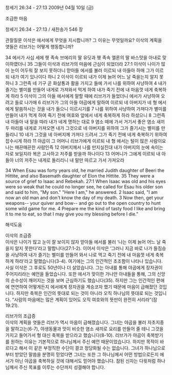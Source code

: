 창세기 26:34 - 27:13 
2009년 04월 10일 (금)

조급한 마음



창세기 26:34 - 27:13 / 새찬송가 546 장


관찰질문
이삭은 에서에게 무엇을 지시합니까? 그 이유는 무엇일까요?
이삭의 계획을 엿들은 리브가는 어떻게 행동합니까?

34 에서가 사십 세에 헷 족속 브에리의 딸 유딧과 헷 족속 엘론의 딸 바스맛을 아내로 맞이하였더니 35 그들이 이삭과 리브가의 마음에 근심이 되었더라 27:1 이삭이 나이가 많아 눈이 어두워 잘 보지 못하더니 맏아들 에서를 불러 이르되 내 아들아 하매 그가 이르되 내가 여기 있나이다 하니 2 이삭이 이르되 내가 이제 늙어 어느 날 죽을는지 알지 못하니 3 그런즉 네 기구 곧 화살통과 활을 가지고 들에 가서 나를 위하여 사냥하여 4 내가 즐기는 별미를 만들어 내게로 가져와서 먹게 하여 내가 죽기 전에 내 마음껏 네게 축복하게 하라 5 이삭이 그의 아들 에서에게 말할 때에 리브가가 들었더니 에서가 사냥하여 오려고 들로 나가매 6 리브가가 그의 아들 야곱에게 말하여 이르되 네 아버지가 네 형 에서에게 말씀하시는 것을 내가 들으니 이르시기를 7 나를 위하여 사냥하여 가져다가 별미를 만들어 내가 먹게 하여 죽기 전에 여호와 앞에서 네게 축복하게 하라 하셨으니 8 그런즉 내 아들아 내 말을 따라 내가 네게 명하는 대로 9 염소 떼에 가서 거기서 좋은 염소 새끼 두 마리를 내게로 가져오면 내가 그것으로 네 아버지를 위하여 그가 즐기시는 별미를 만들리니 10 네가 그것을 네 아버지께 가져다 드려서 그가 죽기 전에 네게 축복하기 위하여 잡수시게 하라 
11 야곱이 그 어머니 리브가에게 이르되 내 형 에서는 털이 많은 사람이요 나는 매끈매끈한 사람인즉 12 아버지께서 나를 만지실진대 내가 아버지의 눈에 속이는 자로 보일지라 복은 고사하고 저주를 받을까 하나이다 
13 어머니가 그에게 이르되 내 아들아 너의 저주는 내게로 돌리리니 내 말만 따르고 가서 가져오라  

34 When Esau was forty years old, he married Judith daughter of Beeri the Hittite, and also Basemath daughter of Elon the Hittite. 35 They were a source of grief to Isaac and Rebekah. 27:1 When Isaac was old and his eyes were so weak that he could no longer see, he called for Esau his older son and said to him, "My son." "Here I am," he answered. 2 Isaac said, "I am now an old man and don't know the day of my death. 3 Now then, get your weapons-- your quiver and bow-- and go out to the open country to hunt some wild game for me. 4 Prepare me the kind of tasty food I like and bring it to me to eat, so that I may give you my blessing before I die."

해석도움





이삭의 조급증  
이삭은 나이가 많고 눈이 잘 보이지 않자 맏아들 에서를 불러 ‘나는 이제 늙어 어느 날 죽을지 알지 못한다’라고 말합니다(27:1-2). 이어서 이삭은 ‘그러니 지금 바로 나가 들짐승을 사냥하여 내가 즐기는 별미를 만들어 와서 나로 먹고 죽기 전에 내 마음껏 네게 축복하게 하라’라고 말했습니다(3-4). 여기에는 그의 인간적인 초조함이 나타나 있습니다. 사실 이삭은 그 후로도 50년이나 더 살았습니다. 그는 아내를 통해 야곱에게 장자권이 주어지리라는 예언을 들었습니다. 또한 에서가 맞이한 가나안 아내들을 통해, 그의 신앙의 순수성이 깨어지는 것을 보며 근심하기도 했습니다(35). 하지만 그는 인간적인 편애에 연연하여 어떻게든지 에서에게 장자권을 계승코자 했기 때문에 마음이 급해졌던 것입니다. 하지만 축복은 인간의 뜻대로 되는 것이 아니라 오직 하나님의 뜻대로 되는 것입니다. “사람의 마음에는 많은 계획이 있어도 오직 여호와의 뜻만이 완전히 서리라”(잠 19:21).               

리브가의 조급증  
이삭의 계획을 엿들은 리브가 역시 마음이 급해졌습니다. 그녀는 야곱을 불러 자초지종을 말하고는(6-7), 야생동물과 맛이 비슷한 염소 새끼로 요리를 만들어 줄 테니 그것을 가지고 들어가서 형 대신 축복을 받으라고 했습니다(8-10). 리브가가 야곱이 축복받기를 원하는 이유는 기본적으로 하나님께서 주신 예언 때문이었습니다. 하지만 목적이 바르다고 해서 이 같은 부정직한 수단이 결코 정당화될 수는 없습니다. 그녀가 하나님으로부터 받았던 말씀을 분명히 믿었다면 그녀는 또한 그 하나님께서 어떤 방법으로든지 에서가 아닌 야곱을 축복하실 것에 대해서도 믿어야 했습니다. 참된 신자는 다윗처럼 하나님께서 주신 목표를 이루는 수단까지 성결해야 합니다.